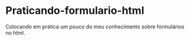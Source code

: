# Praticando-formulario-html
 Colocando em prática um pouco do meu conhecimento sobre formulários no html.
